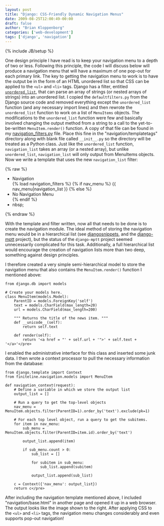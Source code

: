 ```yaml
---
layout: post
title: "Django: CSS-Friendly Dynamic Navigation Menus"
date: 2009-08-25T12:00:49-00:00
draft: false
author: "Brian Kloppenborg"
categories: ['web-development']
tags: ['django', 'navigation']
---
```

{% include JB/setup %}

<!--
TODO: Broken links
-->

One design principle I have read is to keep your navigation menu to a depth of
two or less. Following this principle, the code I will discuss below will
produce a navigation menu that will have a maximum of one pop-out for each
primary link. The key to getting the navigation menu to work is to have the
output be in the form of an HTML unordered list so that CSS can be applied to
the `<ul>` and `<li>` tags. Django has a filter, entitled
[`unordered_list`](http://docs.djangoproject.com/en/dev/ref/templates/builtins/#unordered-list),
that can parse an array of strings (or nested arrays of strings) into an
unordered list. I copied the `defaultfilters.py` from the Django source code and
removed everything except the `unordered_list` function (and any necessary import
lines) and then rewrote the `unordered_list` function to work on a list of
`MenuItems` objects. The modifications to the `unordered_list` function were few
and basically involved changing the output method from a string to a call to the
yet-to-be-written `MenuItem.render()` function. A copy of that file can be found
in my
[navigation_filters.py](http://finiteline.homeip.net/blog/wp-content/uploads/2009/08/navigation_filters.py)
file. Place this fine in the "navigation/templatetags" directory along with
blank file called `__init__.py` so the directory will be treated as a Python
class. Just like the `unordered_list` function, `navigation_list` takes an array
(or a nested array), but unlike `unordered_list`, `navigation_list` will only
output from MenuItems objects. Now we write a template that uses the new
`navigation_list` filter:

{% raw %}
    <div id="navmenu">
    	<ul>
    		<li>Navigation</li>
    	{% load navigation_filters %}
    	{% if nav_menu %}
    		{{ nav_menu|navigation_list }}
    	{% else %}
    		<li>No Navigation Menu</li>
    	{% endif %}
    		<li>nbsp;</li>
    	</ul>
    </div>
{% endraw %}

With the template and filter written, now all that needs to be done is to create
the navigation module. The ideal method of storing the navigation menu would be
in a hierarchical list (see 
[djangosnippets](http://www.djangosnippets.org/snippets/746/), and the
[django-mptt](http://code.google.com/p/django-mptt/) project), but the status of
the `django-mptt` project seemed unnecessarily complicated for this task.
Additionally, a full hierarchical list would encourage the creation of
navigation lists more than two deep, something against design principles.

I therefore created a very simple semi-hierarchical model to store the
navigation menu that also contains the `MenuItem.render()` function I mentioned
above:

    from django.db import models
    
    # Create your models here.
    class MenuItem(models.Model):
        ParentID = models.ForeignKey('self')
        text = models.CharField(max_length=20)
        url = models.CharField(max_length=200)
    
        """ Returns the title of the news item. """
        def __unicode__(self):
            return self.text
    
        def render(self):
            return '<a href = "' + self.url + '">' + self.text + '</a>'</pre>
    

I enabled the administrative interface for this class and inserted some junk
data. I then wrote a context processor to pull the necessary information from
the database:

    from django.template import Context
    from finiteline.navigation.models import MenuItem
    
    def navigation_context(request):
        # Define a variable in which we store the output list
        output_list = []
    
        # Run a query to get the top-level objects
        nav_menu = MenuItem.objects.filter(ParentID=1).order_by('text').exclude(pk=1)
    
        # For each top level object, run a query to get the subitems.
        for item in nav_menu:
            sub_menu = MenuItem.objects.filter(ParentID=item.id).order_by('text')
    
            output_list.append(item)
    
            if sub_menu.count > 0:
                sub_list = []
    
                for subitem in sub_menu:
                    sub_list.append(subitem)
    
                output_list.append(sub_list)
    
        c = Context({'nav_menu': output_list})
        return c</pre>

After including the navigation template mentioned above, I included
"navigation/base.html" in another page and opened it up in a web browser. The
output looks like the image shown to the right. After applying CSS to the `<ul>`
and `<li>` tags, the navigation menu changes considerably and even supports
pop-out navigation!
